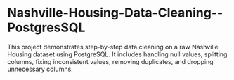 # Nashville-Housing-Data-Cleaning--PostgresSQL
This project demonstrates step-by-step data cleaning on a raw Nashville Housing dataset using PostgreSQL. It includes handling null values, splitting columns, fixing inconsistent values, removing duplicates, and dropping unnecessary columns.
